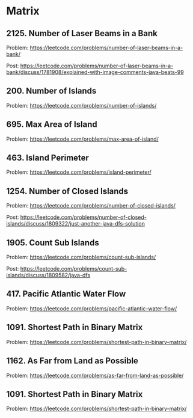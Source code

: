 # Matrix

## 2125. Number of Laser Beams in a Bank

Problem: https://leetcode.com/problems/number-of-laser-beams-in-a-bank/

Post: https://leetcode.com/problems/number-of-laser-beams-in-a-bank/discuss/1781908/explained-with-image-comments-java-beats-99

## 200. Number of Islands

Problem: https://leetcode.com/problems/number-of-islands/

## 695. Max Area of Island

Problem: https://leetcode.com/problems/max-area-of-island/

## 463. Island Perimeter

Problem: https://leetcode.com/problems/island-perimeter/

## 1254. Number of Closed Islands

Problem: https://leetcode.com/problems/number-of-closed-islands/

Post: https://leetcode.com/problems/number-of-closed-islands/discuss/1809322/just-another-java-dfs-solution

## 1905. Count Sub Islands

Problem: https://leetcode.com/problems/count-sub-islands/

Post: https://leetcode.com/problems/count-sub-islands/discuss/1809582/java-dfs

## 417. Pacific Atlantic Water Flow

Problem: https://leetcode.com/problems/pacific-atlantic-water-flow/

## 1091. Shortest Path in Binary Matrix

Problem: https://leetcode.com/problems/shortest-path-in-binary-matrix/

## 1162. As Far from Land as Possible

Problem: https://leetcode.com/problems/as-far-from-land-as-possible/

## 1091. Shortest Path in Binary Matrix

Problem: https://leetcode.com/problems/shortest-path-in-binary-matrix/
